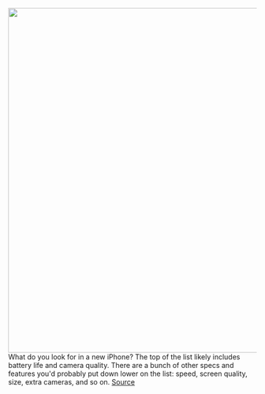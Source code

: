 <img src='https://cdn0.vox-cdn.com/hermano/verge/product/image/9309/vpavic_042019_3980_0024.jpg' width='700px' /><br/>
What do you look for in a new iPhone? The top of the list likely includes battery life and camera quality. There are a bunch of other specs and features you'd probably put down lower on the list: speed, screen quality, size, extra cameras, and so on.
<a href='https://www.theverge.com/2020/4/22/21230308/apple-iphone-se-2-2020-review-features-specs-camera-price'> Source <a/>